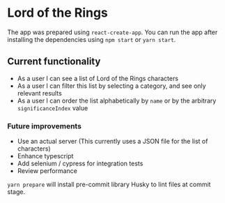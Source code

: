 # Lord of the Rings

The app was prepared using `react-create-app`. You can run the app after installing the dependencies using `npm start` or `yarn start`.

## Current functionality

- As a user I can see a list of Lord of the Rings characters
- As a user I can filter this list by selecting a category, and see only relevant results
- As a user I can order the list alphabetically by `name` or by the arbitrary `significanceIndex` value

### Future improvements

- Use an actual server (This currently uses a JSON file for the list of characters)
- Enhance typescript
- Add selenium / cypress for integration tests
- Review performance

`yarn prepare` will install pre-commit library Husky to lint files at commit stage.

